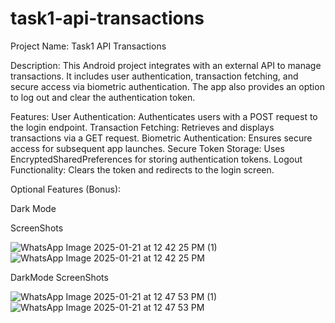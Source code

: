 # task1-api-transactions
Project Name: Task1 API Transactions

Description: 
This Android project integrates with an external API to manage transactions. It includes user authentication, transaction fetching, and secure access via biometric authentication. The app also provides an option to log out and clear the authentication token.

Features:
User Authentication: Authenticates users with a POST request to the login endpoint.
Transaction Fetching: Retrieves and displays transactions via a GET request.
Biometric Authentication: Ensures secure access for subsequent app launches.
Secure Token Storage: Uses EncryptedSharedPreferences for storing authentication tokens.
Logout Functionality: Clears the token and redirects to the login screen.

Optional Features (Bonus):

Dark Mode



ScreenShots

![WhatsApp Image 2025-01-21 at 12 42 25 PM (1)](https://github.com/user-attachments/assets/2a93c10a-a628-4165-8883-df6799e38f94)
![WhatsApp Image 2025-01-21 at 12 42 25 PM](https://github.com/user-attachments/assets/58015eb4-41dc-47e5-a40b-2e4dbc58fdab)


DarkMode ScreenShots

![WhatsApp Image 2025-01-21 at 12 47 53 PM (1)](https://github.com/user-attachments/assets/178ff14b-e25f-42a9-8fe4-dcbcad34bda8)
![WhatsApp Image 2025-01-21 at 12 47 53 PM](https://github.com/user-attachments/assets/41837245-8a20-45f0-921e-ff3ede1aefa5)


